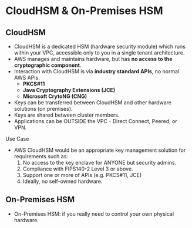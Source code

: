 # CloudHSM & On-Premises HSM

## CloudHSM
- CloudHSM is a dedicated HSM (hardware security module) which runs within your VPC, accessible only to you in a
  single tenant architecture.
- AWS manages and maintains hardware, but has **no access to the cryptographic component**.
- Interaction with CloudHSM is via **industry standard APIs**, no normal AWS APIs.
  - **PKCS#11**
  - **Java Cryptography Extensions (JCE)**
  - **Microsoft CrytoNG (CNG)**
- Keys can be transferred between CloudHSM and other hardware solutions (on premises).
- Keys are shared between cluster members. 
- Applications can be OUTSIDE the VPC - Direct Connect, Peered, or VPN.

Use Case
- AWS CloudHSM would be an appropriate key management solution for requirements such as:
  1. No access to the key enclave for ANYONE but security admins. 
  2. Compliance with FIPS140-2 Level 3 or above.
  3. Support one or more of APIs (e.g. PKCS#11, JCE)
  4. Ideally, no self-owned hardware.


## On-Premises HSM
- On-Premises HSM:  if you really need to control your own physical hardware.
